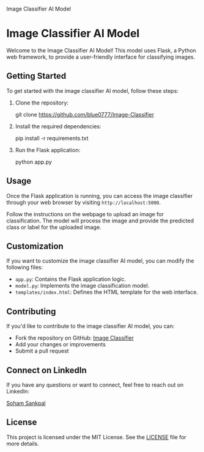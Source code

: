 Image Classifier AI Model

Image Classifier AI Model
=========================

Welcome to the Image Classifier AI Model! This model uses Flask, a Python web framework, to provide a user-friendly interface for classifying images.

Getting Started
---------------

To get started with the image classifier AI model, follow these steps:

1.  Clone the repository:

    git clone https://github.com/blue0777/Image-Classifier

3.  Install the required dependencies:

    pip install -r requirements.txt

5.  Run the Flask application:

    python app.py

Usage
-----

Once the Flask application is running, you can access the image classifier through your web browser by visiting `http://localhost:5000`.

Follow the instructions on the webpage to upload an image for classification. The model will process the image and provide the predicted class or label for the uploaded image.

Customization
-------------

If you want to customize the image classifier AI model, you can modify the following files:

*   `app.py`: Contains the Flask application logic.
*   `model.py`: Implements the image classification model.
*   `templates/index.html`: Defines the HTML template for the web interface.

Contributing
------------

If you'd like to contribute to the image classifier AI model, you can:

*   Fork the repository on GitHub: [Image Classifier](https://github.com/blue0777/Image-Classifier)
*   Add your changes or improvements
*   Submit a pull request

Connect on LinkedIn
-------------------

If you have any questions or want to connect, feel free to reach out on LinkedIn:

[Soham Sankpal](https://www.linkedin.com/in/soham-sankpal-204a01265/)

License
-------

This project is licensed under the MIT License. See the [LICENSE](LICENSE) file for more details.
